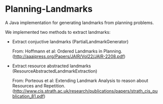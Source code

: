 # Planning-Landmarks

A Java implementation for generating landmarks from planning problems.

We implemented two methods to extract landmarks:

* Extract conjuctive landmarks (PartialLandmarkGenerator)

    From: Hoffmann et al: Ordered Landmarks in Planning. (http://aaaipress.org/Papers/JAIR/Vol22/JAIR-2208.pdf)
    
* Extract resource abstracted landmarks (ResourceAbstractedLandmarkExtraction)

    From: Porteous et al: Extending Landmark Analysis to reason about Resources and Repetition. (http://www.cis.strath.ac.uk/research/publications/papers/strath_cis_publication_81.pdf)